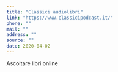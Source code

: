 ```yaml
---
title: "Classici audiolibri"
link: "https://www.classicipodcast.it/"
phone: ""
mail: ""
address: ""
source: ""
date: 2020-04-02
---
```


Ascoltare libri online

